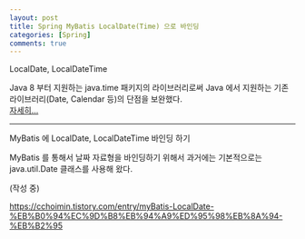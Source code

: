```yaml
---
layout: post
title: Spring MyBatis LocalDate(Time) 으로 바인딩
categories: [Spring]
comments: true
---
```


LocalDate, LocalDateTime

Java 8 부터 지원하는 java.time 패키지의 라이브러리로써 Java 에서 지원하는 기존 라이브러리(Date, Calendar 등)의 단점을 보완했다.  
<a href="https://hotsse.github.io/articles/2021-05/Java-java.util.Date-vs.-java.time.">자세히...</a>

-----------

MyBatis 에 LocalDate, LocalDateTime 바인딩 하기

MyBatis 를 통해서 날짜 자료형을 바인딩하기 위해서 과거에는 기본적으로는 java.util.Date 클래스를 사용해 왔다.

(작성 중)

https://cchoimin.tistory.com/entry/myBatis-LocalDate-%EB%B0%94%EC%9D%B8%EB%94%A9%ED%95%98%EB%8A%94-%EB%B2%95
